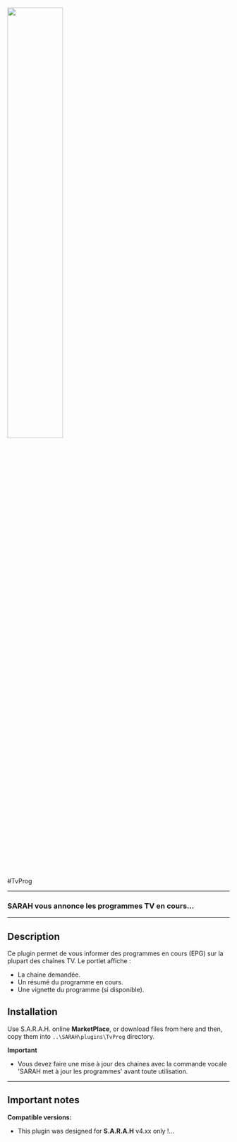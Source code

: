# <img src="../master/www/images/capture.png" width="50%" height="50%"/>

#TvProg

***

### SARAH vous annonce les programmes TV en cours...

***

## Description

Ce plugin permet de vous informer des programmes en cours (EPG) sur la plupart des chaînes TV.
Le portlet affiche :
- La chaine demandée.
- Un résumé du programme en cours.
- Une vignette du programme (si disponible).

## Installation

Use S.A.R.A.H. online **MarketPlace**, or download files from here and then, copy them into `..\SARAH\plugins\TvProg` directory.

**Important**
- Vous devez faire une mise à jour des chaines avec la commande vocale 'SARAH met à jour les programmes' avant toute utilisation.

***

<a name="important"></a>
## Important notes

**Compatible versions:** 

- This plugin was designed for **S.A.R.A.H** v4.xx only !...
